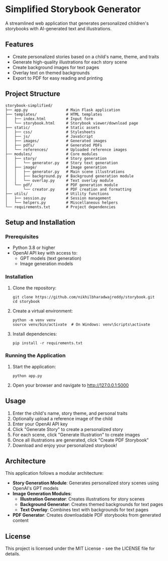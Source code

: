 # Simplified Storybook Generator

A streamlined web application that generates personalized children's storybooks with AI-generated text and illustrations.

## Features

- Create personalized stories based on a child's name, theme, and traits
- Generate high-quality illustrations for each story scene
- Create background images for text pages
- Overlay text on themed backgrounds
- Export to PDF for easy reading and printing

## Project Structure

```
storybook-simplified/
├── app.py                 # Main Flask application 
├── templates/             # HTML templates
│   ├── index.html         # Input form
│   └── storybook.html     # Storybook viewer/download page
├── static/                # Static assets
│   ├── css/               # Stylesheets
│   ├── js/                # JavaScript
│   ├── images/            # Generated images
│   ├── pdfs/              # Generated PDFs
│   └── references/        # Uploaded reference images
├── modules/               # Core modules
│   ├── story/             # Story generation
│   │   └── generator.py   # Story text generation
│   ├── image/             # Image generation
│   │   ├── generator.py   # Main scene illustrations
│   │   ├── background.py  # Background generation module
│   │   └── overlay.py     # Text overlay module
│   └── pdf/               # PDF generation module
│       └── creator.py     # PDF creation and formatting
├── utils/                 # Utility functions
│   ├── session.py         # Session management
│   └── helpers.py         # Miscellaneous helpers
└── requirements.txt       # Project dependencies
```

## Setup and Installation

### Prerequisites

- Python 3.8 or higher
- OpenAI API key with access to:
  - GPT models (text generation)
  - Image generation models

### Installation

1. Clone the repository:
   ```
   git clone https://github.com/nikhilbharadwajreddy/storybook.git
   cd storybook
   ```

2. Create a virtual environment:
   ```
   python -m venv venv
   source venv/bin/activate  # On Windows: venv\Scripts\activate
   ```

3. Install dependencies:
   ```
   pip install -r requirements.txt
   ```

### Running the Application

1. Start the application:
   ```
   python app.py
   ```

2. Open your browser and navigate to http://127.0.0.1:5000

## Usage

1. Enter the child's name, story theme, and personal traits
2. Optionally upload a reference image of the child
3. Enter your OpenAI API key
4. Click "Generate Story" to create a personalized story
5. For each scene, click "Generate Illustration" to create images
6. Once all illustrations are generated, click "Create PDF Storybook"
7. Download and enjoy your personalized storybook!

## Architecture

This application follows a modular architecture:

- **Story Generation Module**: Generates personalized story scenes using OpenAI's GPT models
- **Image Generation Modules**:
  - **Illustration Generator**: Creates illustrations for story scenes
  - **Background Generator**: Creates themed backgrounds for text pages
  - **Text Overlay**: Combines text with backgrounds for text pages
- **PDF Generator**: Creates downloadable PDF storybooks from generated content

## License

This project is licensed under the MIT License - see the LICENSE file for details.
